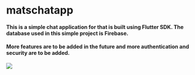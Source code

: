 # matschatapp
#### This is a simple chat application for that is built using Flutter SDK. The database used in this simple project is Firebase. 
#### More features are to be added in the future and more authentication and security are to be added.

![](https://i.imgur.com/krA95D2.png|width=100)
